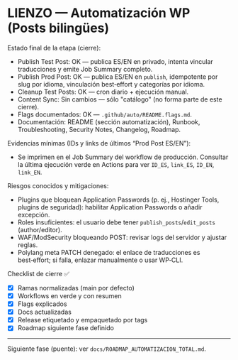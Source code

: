 # LIENZO — Automatización WP (Posts bilingües)

Estado final de la etapa (cierre):

- Publish Test Post: OK — publica ES/EN en privado, intenta vincular traducciones y emite Job Summary completo.
- Publish Prod Post: OK — publica ES/EN en `publish`, idempotente por slug por idioma, vinculación best‑effort y categorías por idioma.
- Cleanup Test Posts: OK — cron diario + ejecución manual.
- Content Sync: Sin cambios — sólo "catálogo" (no forma parte de este cierre).
- Flags documentados: OK — `.github/auto/README.flags.md`.
- Documentación: README (sección automatización), Runbook, Troubleshooting, Security Notes, Changelog, Roadmap.

Evidencias mínimas (IDs y links de últimos “Prod Post ES/EN”):
- Se imprimen en el Job Summary del workflow de producción. Consultar la última ejecución verde en Actions para ver `ID_ES`, `link_ES`, `ID_EN`, `link_EN`.

Riesgos conocidos y mitigaciones:
- Plugins que bloquean Application Passwords (p. ej., Hostinger Tools, plugins de seguridad): habilitar Application Passwords o añadir excepción.
- Roles insuficientes: el usuario debe tener `publish_posts`/`edit_posts` (author/editor).
- WAF/ModSecurity bloqueando POST: revisar logs del servidor y ajustar reglas.
- Polylang meta PATCH denegado: el enlace de traducciones es best‑effort; si falla, enlazar manualmente o usar WP‑CLI.

Checklist de cierre ✅
- [x] Ramas normalizadas (main por defecto)
- [x] Workflows en verde y con resumen
- [x] Flags explicados
- [x] Docs actualizadas
- [x] Release etiquetado y empaquetado por tags
- [x] Roadmap siguiente fase definido

---

Siguiente fase (puente): ver `docs/ROADMAP_AUTOMATIZACION_TOTAL.md`.

